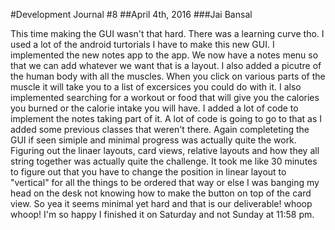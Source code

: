 #Development Journal #8
##April 4th, 2016
###Jai Bansal

This time making the GUI wasn't that hard. There was a learning curve tho. I used a lot of the android turtorials I have to make this new GUI. I implemented the new notes app to the app. We now have a notes menu so that we can add whatever we want that is a layout. I also added a picutre of the human body with all the muscles. When you click on various parts of the muscle it will take you to a list of excersices you could do with it. I also implemented searching for a workout or food that will give you the calories you burned or the calorie intake you will have. I added a lot of code to implement the notes taking part of it. A lot of code is going to go to that as I added some previous classes that weren't there. Again completeting the GUI if seen simiple and minimal progress was actually quite the work. Figuring out the linaer layouts, card views, relative layouts and how they all string together was actually quite the challenge. It took me like 30 minutes to figure out that you have to change the position in linear layout to "vertical" for all the things to be ordered that way or else I was banging my head on the desk not knowing how to make the button on top of the card view. So yea it seems minimal yet hard and that is our deliverable! whoop whoop! I'm so happy I finished it on Saturday and not Sunday at 11:58 pm. 